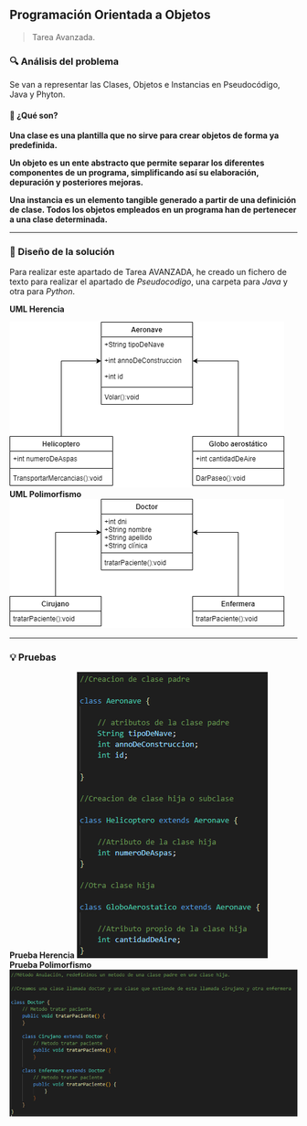 
## Programación Orientada a Objetos

> Tarea Avanzada.

### 🔍 Análisis del problema

Se van a representar las Clases, Objetos e Instancias en Pseudocódigo, Java y Phyton.

#### 🤔 ¿Qué son?

**Una clase es una plantilla que no sirve para crear objetos de forma ya predefinida.**

**Un objeto es un ente abstracto que permite separar los diferentes componentes de un programa, simplificando así su elaboración, depuración y posteriores mejoras.**

**Una instancia es un elemento tangible generado a partir de una definición de clase. Todos los objetos empleados en un programa han de pertenecer a una clase determinada.**

---

### 📐 Diseño de la solución

Para realizar este apartado de Tarea AVANZADA, he creado un fichero de texto para realizar el apartado de _Pseudocodigo_, una carpeta para _Java_ y otra para _Python_.

**UML Herencia**

![Herencia UML](https://github.com/FranciscoManuelLopezCabrera/DWEC/blob/main/POO/boletin/HerenciaUML.png)
**UML Polimorfismo**
![Polimorfismo UML](https://github.com/FranciscoManuelLopezCabrera/DWEC/blob/main/POO/boletin/PolimorfismoUML.png)

---

### 💡 Pruebas

**Prueba Herencia**
![Prueba Herencia](https://github.com/FranciscoManuelLopezCabrera/DWEC/blob/main/POO/boletin/Herencia.png)
**Prueba Polimorfismo**
![Prueba Polimorfismo](https://github.com/FranciscoManuelLopezCabrera/DWEC/blob/main/POO/boletin/Polimorfismo.PNG)
